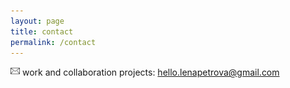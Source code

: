 ```yaml
---
layout: page
title: contact
permalink: /contact
---
```

<!-- <img src="https://b.radikal.ru/b15/2105/42/57a6527b2e55t.jpg"> -->

<img src="images/mail.png" width="15"> work and collaboration projects: hello.lenapetrova@gmail.com

